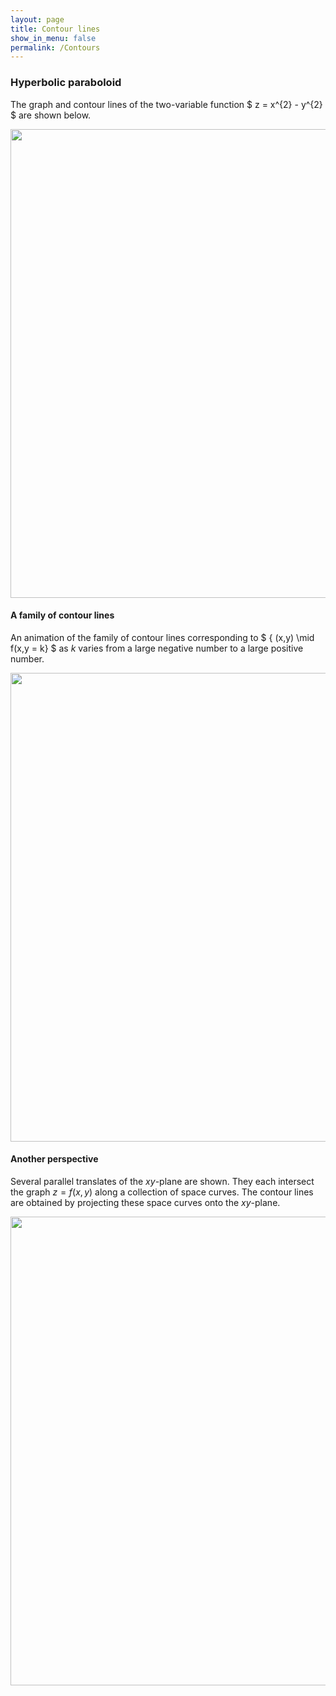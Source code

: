 ```yaml
---
layout: page
title: Contour lines
show_in_menu: false
permalink: /Contours
---
```


###  Hyperbolic paraboloid

The graph and contour lines of the two-variable function $ z = x^{2} - y^{2} $ are shown below.

<img src="{{ site.baseurl }}/CourseMaterials/Notes/Saddle.gif" width="750" height="750" />

#### A family of contour lines

An animation of the family of contour lines corresponding to $ \{ (x,y) \mid f(x,y = k\} $ as $k$ varies from a large negative number to a large positive number.

<img src="{{ site.baseurl }}/CourseMaterials/Notes/ContourSaddle.gif" width="750" height="750" />

#### Another perspective

Several parallel translates of the $xy$-plane are shown. They each intersect the graph $z = f(x,y)$ along a collection of space curves. The contour lines are obtained by projecting these space curves onto the $xy$-plane.

<img src="{{ site.baseurl }}/CourseMaterials/Notes/finalAnimation.gif" width="750" height="750" />